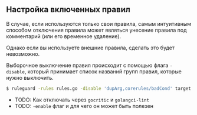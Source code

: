 ## Настройка включенных правил

В случае, если используются только свои правила, самым интуитивным способом отключения правила может являться унесение правила
под комментарий (или его временное удаление).

Однако если вы используете внешние правила, сделать это будет невозможно.

Выборочное выключение правил происходит с помощью флага `-disable`, который принимает список названий групп правил, которые нужно выключить.

```bash
$ ruleguard -rules rules.go -disable 'dupArg,corerules/badCond' target.go
```

* TODO: Как отключать через `gocritic` и `golangci-lint`
* TODO: `-enable` флаг и для чего он может быть полезен
